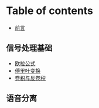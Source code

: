 # Table of contents

* [前言](README.md)

## 信号处理基础 <a id="01-signal-processing"></a>

* [欧拉公式](01-signal-processing/01-euler-formula.md)
* [傅里叶变换](01-signal-processing/02-fourier-transform.md)
* [卷积与反卷积](01-signal-processing/03-convolution.md)

## 语音分离 <a id="02-speach-separation"></a>


